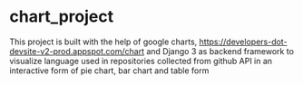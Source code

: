 # chart_project

This project is built with the help of google charts, https://developers-dot-devsite-v2-prod.appspot.com/chart
and Django 3 as backend framework to visualize language used in repositories collected from github API in an interactive form of pie chart, bar chart and table form
